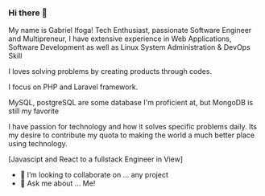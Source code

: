 ### Hi there 👋

My name is Gabriel Ifoga! Tech Enthusiast, passionate Software Engineer and Multipreneur, I have extensive experience in Web Applications, Software Development as well as Linux System Administration & DevOps Skill

I loves solving problems by creating products through codes.

I focus on PHP and Laravel framework.

MySQL, postgreSQL are some database I'm proficient at, but MongoDB is still my favorite

I have passion for technology and how it solves specific problems daily. Its my desire to contribute my quota to making the world a much better place using technology.

[Javascipt and React to a fullstack Engineer in View]


- 👯 I’m looking to collaborate on ... any project
- 💬 Ask me about ... Me!

<!--
**omoh09/omoh09** is a ✨ _special_ ✨ repository because its `README.md` (this file) appears on your GitHub profile.

Here are some ideas to get you started:

- 🔭 I’m currently working on ...
- 🌱 I’m currently learning ...
- 👯 I’m looking to collaborate on ...
- 🤔 I’m looking for help with ...
- 💬 Ask me about ...
- 📫 How to reach me: ...
- 😄 Pronouns: ...
- ⚡ Fun fact: ...
-->

